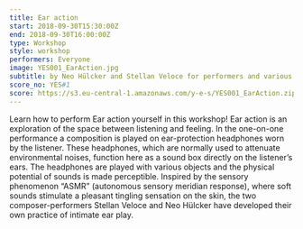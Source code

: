 ```yaml
---
title: Ear action
start: 2018-09-30T15:30:00Z
end: 2018-09-30T16:00:00Z
type: Workshop
style: workshop
performers: Everyone
image: YES001_EarAction.jpg
subtitle: by Neo Hülcker and Stellan Veloce for performers and various objects
score_no: YES#1
score: https://s3.eu-central-1.amazonaws.com/y-e-s/YES001_EarAction.zip
---
```

Learn how to perform Ear action yourself in this workshop! Ear action is an exploration of the space between listening and feeling. In the one-on-one performance a composition is played on ear-protection headphones worn by the listener. These headphones, which are normally used to attenuate environmental noises, function here as a sound box directly on the listener’s ears. The headphones are played with various objects and the physical potential of sounds is made perceptible. Inspired by the sensory phenomenon “ASMR” (autonomous sensory meridian response), where soft sounds stimulate a pleasant tingling sensation on the skin, the two composer-performers Stellan Veloce and Neo Hülcker have developed their own practice of intimate ear play.
